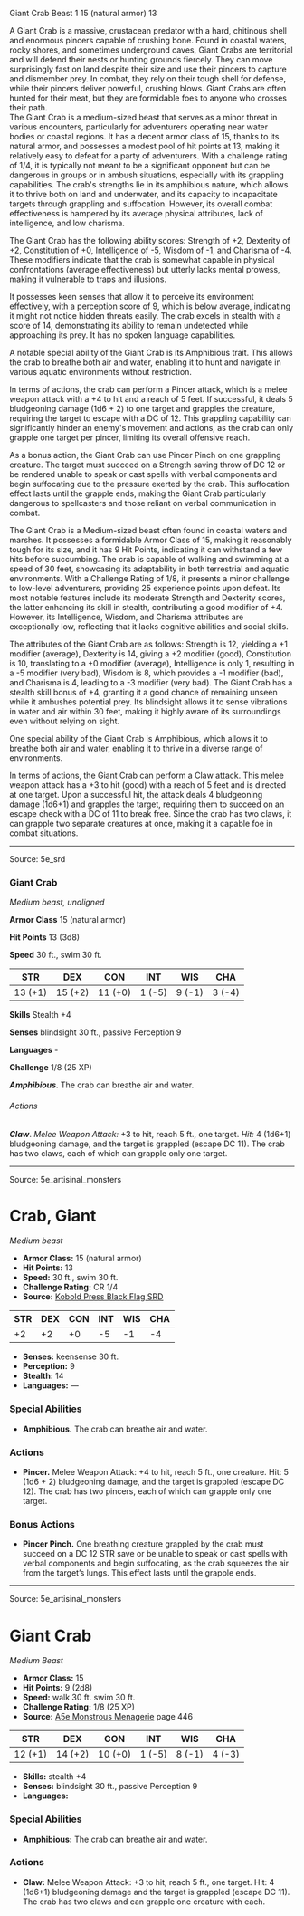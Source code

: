 <MonsterName/>Giant Crab</MonsterName>
<CreatureType/>Beast</CreatureType>
<CR/>1</CR>
<AC/>15 (natural armor)</AC>
<HP/>13</HP>
<summary>A Giant Crab is a massive, crustacean predator with a hard, chitinous shell and enormous pincers capable of crushing bone. Found in coastal waters, rocky shores, and sometimes underground caves, Giant Crabs are territorial and will defend their nests or hunting grounds fiercely. They can move surprisingly fast on land despite their size and use their pincers to capture and dismember prey. In combat, they rely on their tough shell for defense, while their pincers deliver powerful, crushing blows. Giant Crabs are often hunted for their meat, but they are formidable foes to anyone who crosses their path.</summary>

<summary>The Giant Crab is a medium-sized beast that serves as a minor threat in various encounters, particularly for adventurers operating near water bodies or coastal regions. It has a decent armor class of 15, thanks to its natural armor, and possesses a modest pool of hit points at 13, making it relatively easy to defeat for a party of adventurers. With a challenge rating of 1/4, it is typically not meant to be a significant opponent but can be dangerous in groups or in ambush situations, especially with its grappling capabilities. The crab's strengths lie in its amphibious nature, which allows it to thrive both on land and underwater, and its capacity to incapacitate targets through grappling and suffocation. However, its overall combat effectiveness is hampered by its average physical attributes, lack of intelligence, and low charisma.</summary>

<detail>

The Giant Crab has the following ability scores: Strength of +2, Dexterity of +2, Constitution of +0, Intelligence of -5, Wisdom of -1, and Charisma of -4. These modifiers indicate that the crab is somewhat capable in physical confrontations (average effectiveness) but utterly lacks mental prowess, making it vulnerable to traps and illusions.

It possesses keen senses that allow it to perceive its environment effectively, with a perception score of 9, which is below average, indicating it might not notice hidden threats easily. The crab excels in stealth with a score of 14, demonstrating its ability to remain undetected while approaching its prey. It has no spoken language capabilities.

A notable special ability of the Giant Crab is its Amphibious trait. This allows the crab to breathe both air and water, enabling it to hunt and navigate in various aquatic environments without restriction.

In terms of actions, the crab can perform a Pincer attack, which is a melee weapon attack with a +4 to hit and a reach of 5 feet. If successful, it deals 5 bludgeoning damage (1d6 + 2) to one target and grapples the creature, requiring the target to escape with a DC of 12. This grappling capability can significantly hinder an enemy's movement and actions, as the crab can only grapple one target per pincer, limiting its overall offensive reach.

As a bonus action, the Giant Crab can use Pincer Pinch on one grappling creature. The target must succeed on a Strength saving throw of DC 12 or be rendered unable to speak or cast spells with verbal components and begin suffocating due to the pressure exerted by the crab. This suffocation effect lasts until the grapple ends, making the Giant Crab particularly dangerous to spellcasters and those reliant on verbal communication in combat.

The Giant Crab is a Medium-sized beast often found in coastal waters and marshes. It possesses a formidable Armor Class of 15, making it reasonably tough for its size, and it has 9 Hit Points, indicating it can withstand a few hits before succumbing. The crab is capable of walking and swimming at a speed of 30 feet, showcasing its adaptability in both terrestrial and aquatic environments. With a Challenge Rating of 1/8, it presents a minor challenge to low-level adventurers, providing 25 experience points upon defeat. Its most notable features include its moderate Strength and Dexterity scores, the latter enhancing its skill in stealth, contributing a good modifier of +4. However, its Intelligence, Wisdom, and Charisma attributes are exceptionally low, reflecting that it lacks cognitive abilities and social skills.

The attributes of the Giant Crab are as follows: Strength is 12, yielding a +1 modifier (average), Dexterity is 14, giving a +2 modifier (good), Constitution is 10, translating to a +0 modifier (average), Intelligence is only 1, resulting in a -5 modifier (very bad), Wisdom is 8, which provides a -1 modifier (bad), and Charisma is 4, leading to a -3 modifier (very bad). The Giant Crab has a stealth skill bonus of +4, granting it a good chance of remaining unseen while it ambushes potential prey. Its blindsight allows it to sense vibrations in water and air within 30 feet, making it highly aware of its surroundings even without relying on sight.

One special ability of the Giant Crab is Amphibious, which allows it to breathe both air and water, enabling it to thrive in a diverse range of environments.

In terms of actions, the Giant Crab can perform a Claw attack. This melee weapon attack has a +3 to hit (good) with a reach of 5 feet and is directed at one target. Upon a successful hit, the attack deals 4 bludgeoning damage (1d6+1) and grapples the target, requiring them to succeed on an escape check with a DC of 11 to break free. Since the crab has two claws, it can grapple two separate creatures at once, making it a capable foe in combat situations.</detail>



---

Source: 5e_srd

### Giant Crab

*Medium beast, unaligned*

**Armor Class** 15 (natural armor)

**Hit Points** 13 (3d8)

**Speed** 30 ft., swim 30 ft.

| STR     | DEX     | CON     | INT    | WIS    | CHA    |
|---------|---------|---------|--------|--------|--------|
| 13 (+1) | 15 (+2) | 11 (+0) | 1 (-5) | 9 (-1) | 3 (-4) |

**Skills** Stealth +4

**Senses** blindsight 30 ft., passive Perception 9

**Languages** -

**Challenge** 1/8 (25 XP)

***Amphibious***. The crab can breathe air and water.

###### Actions

***Claw***. *Melee Weapon Attack:* +3 to hit, reach 5 ft., one target. *Hit:* 4 (1d6+1) bludgeoning damage, and the target is grappled (escape DC 11). The crab has two claws, each of which can grapple only one target.



---

Source: 5e_artisinal_monsters

# Crab, Giant

*Medium beast*

- **Armor Class:** 15 (natural armor)
- **Hit Points:** 13
- **Speed:** 30 ft., swim 30 ft.
- **Challenge Rating:** CR 1/4
- **Source:** [Kobold Press Black Flag SRD](https://koboldpress.com/black-flag-roleplaying/)

| STR | DEX | CON | INT | WIS | CHA |
| --- | --- | --- | --- | --- | --- |
| +2 | +2 | +0 | -5 | -1 | -4 |

- **Senses:** keensense 30 ft.
- **Perception:** 9
- **Stealth:** 14
- **Languages:** —

### Special Abilities

- **Amphibious.** The crab can breathe air and water.

### Actions

- **Pincer.** Melee Weapon Attack: +4 to hit, reach 5 ft., one creature. Hit: 5 (1d6 + 2) bludgeoning damage, and the target is grappled (escape DC 12). The crab has two pincers, each of which can grapple only one target.

### Bonus Actions

- **Pincer Pinch.** One breathing creature grappled by the crab must succeed on a DC 12 STR save or be unable to speak or cast spells with verbal components and begin suffocating, as the crab squeezes the air from the target’s lungs. This effect lasts until the grapple ends.





---

Source: 5e_artisinal_monsters

# Giant Crab

*Medium* *Beast*

- **Armor Class:** 15
- **Hit Points:** 9 (2d8)
- **Speed:** walk 30 ft. swim 30 ft.
- **Challenge Rating:** 1/8 (25 XP)
- **Source:** [A5e Monstrous Menagerie](https://enpublishingrpg.com/products/level-up-monstrous-menagerie-a5e) page 446

| STR | DEX | CON | INT | WIS | CHA |
| --- | --- | --- | --- | --- | --- |
| 12 (+1) | 14 (+2) | 10 (+0) | 1 (-5) | 8 (-1) | 4 (-3) |

- **Skills:** stealth +4
- **Senses:** blindsight 30 ft., passive Perception 9
- **Languages:** 

### Special Abilities

- **Amphibious:** The crab can breathe air and water.

### Actions

- **Claw:** Melee Weapon Attack: +3 to hit, reach 5 ft., one target. Hit: 4 (1d6+1) bludgeoning damage and the target is grappled (escape DC 11). The crab has two claws and can grapple one creature with each.




